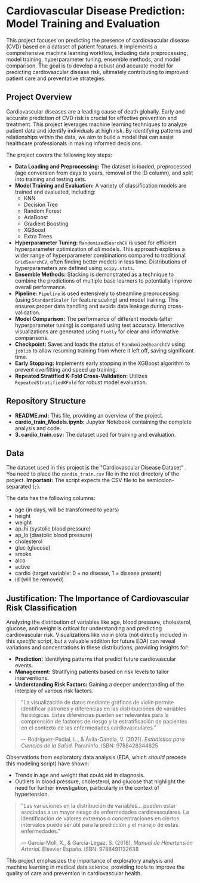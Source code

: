 # Cardiovascular Disease Prediction: Model Training and Evaluation

This project focuses on predicting the presence of cardiovascular disease (CVD) based on a dataset of patient features. It implements a comprehensive machine learning workflow, including data preprocessing, model training, hyperparameter tuning, ensemble methods, and model comparison.  The goal is to develop a robust and accurate model for predicting cardiovascular disease risk, ultimately contributing to improved patient care and preventative strategies.

## Project Overview

Cardiovascular diseases are a leading cause of death globally. Early and accurate prediction of CVD risk is crucial for effective prevention and treatment. This project leverages machine learning techniques to analyze patient data and identify individuals at high risk. By identifying patterns and relationships within the data, we aim to build a model that can assist healthcare professionals in making informed decisions.

The project covers the following key steps:

*   **Data Loading and Preprocessing:** The dataset is loaded, preprocessed (age conversion from days to years, removal of the ID column), and split into training and testing sets.
*   **Model Training and Evaluation:** A variety of classification models are trained and evaluated, including:
    *   KNN
    *   Decision Tree
    *   Random Forest
    *   AdaBoost
    *   Gradient Boosting
    *   XGBoost
    *   Extra Trees
*   **Hyperparameter Tuning:**  `RandomizedSearchCV` is used for efficient hyperparameter optimization of *all* models.  This approach explores a wider range of hyperparameter combinations compared to traditional `GridSearchCV`, often finding better models in less time.  Distributions of hyperparameters are defined using `scipy.stats`.
*   **Ensemble Methods:** Stacking is demonstrated as a technique to combine the predictions of multiple base learners to potentially improve overall performance.
*   **Pipeline:**  `Pipeline` is used extensively to streamline preprocessing (using `StandardScaler` for feature scaling) and model training. This ensures proper data handling and avoids data leakage during cross-validation.
*   **Model Comparison:** The performance of different models (after hyperparameter tuning) is compared using test accuracy.  Interactive visualizations are generated using `Plotly` for clear and informative comparisons.
* **Checkpoint:** Saves and loads the status of `RandomizedSearchCV` using `joblib` to allow resuming training from where it left off, saving significant time.
*   **Early Stopping:** Implements early stopping in the XGBoost algorithm to prevent overfitting and speed up training.
* **Repeated Stratified K-Fold Cross-Validation:**  Utilizes `RepeatedStratifiedKFold` for robust model evaluation.

## Repository Structure
*   **README.md:** This file, providing an overview of the project.
*   **cardio_train_Models.ipynb:** Jupyter Notebook containing the complete analysis and code.
*   **3. cardio_train.csv:** The dataset used for training and evaluation.

## Data

The dataset used in this project is the "Cardiovascular Disease Dataset" . You need to place the `cardio_train.csv` file in the root directory of the project. **Important:** The script expects the CSV file to be semicolon-separated (`;`).

The data has the following columns:

*   age (in days, will be transformed to years)
*   height
*   weight
*   ap_hi (systolic blood pressure)
*   ap_lo (diastolic blood pressure)
*   cholesterol
*   gluc (glucose)
*   smoke
*   alco
*   active
*   cardio (target variable: 0 = no disease, 1 = disease present)
*   id (will be removed)

## Justification: The Importance of Cardiovascular Risk Classification

Analyzing the distribution of variables like age, blood pressure, cholesterol, glucose, and weight is critical for understanding and predicting cardiovascular risk.  Visualizations like violin plots (not directly included in this *specific* script, but a valuable addition for future EDA) can reveal variations and concentrations in these distributions, providing insights for:

*   **Prediction:**  Identifying patterns that predict future cardiovascular events.
*   **Management:**  Stratifying patients based on risk levels to tailor interventions.
*   **Understanding Risk Factors:**  Gaining a deeper understanding of the interplay of various risk factors.

> "La visualización de datos mediante gráficos de violín permite identificar patrones y diferencias en las distribuciones de variables fisiológicas. Estas diferencias pueden ser relevantes para la comprensión de factores de riesgo y la estratificación de pacientes en el contexto de las enfermedades cardiovasculares."
>
> — Rodríguez-Padial, L., & Ávila-Gandía, V. (2021). *Estadística para Ciencias de la Salud.* Paraninfo. ISBN: 9788428344825

Observations from exploratory data analysis (EDA, which *should* precede this modeling script) have shown:

*   Trends in age and weight that could aid in diagnosis.
*   Outliers in blood pressure, cholesterol, and glucose that highlight the need for further investigation, particularly in the context of hypertension.

> "Las variaciones en la distribución de variables... pueden estar asociadas a un mayor riesgo de enfermedades cardiovasculares. La identificación de valores extremos o concentraciones en ciertos intervalos puede ser útil para la predicción y el manejo de estas enfermedades."
>
> — García-Moll, X., & García-Legaz, S. (2018). *Manual de Hipertensión Arterial.* Elsevier España. ISBN: 9788491132638

This project emphasizes the importance of exploratory analysis and machine learning in medical data science, providing tools to improve the quality of care and prevention in cardiovascular health.
